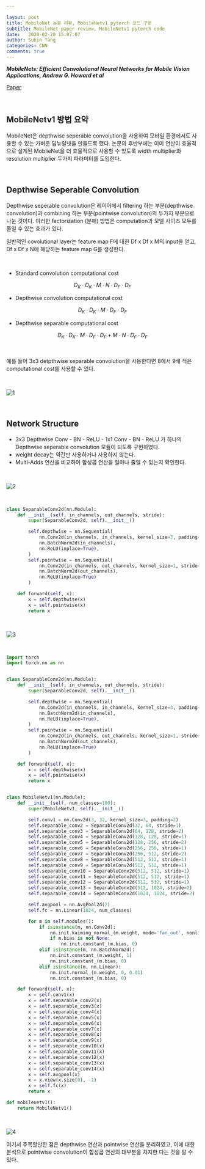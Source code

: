 ```yaml
---

layout: post
title: MobileNet 논문 리뷰, MobileNetv1 pytorch 코드 구현
subtitle: MobileNet paper review, MobileNetv1 pytorch code
date:   2020-02-20 15:07:07
author: Subin Yang
categories: CNN
comments: true
---
```


<strong><em>MobileNets: Efficient Convolutional Neural Networks for Mobile Vision Applications, Andrew G. Howard et al</em></strong>

[Paper](https://arxiv.org/abs/1704.04861)

<br>

<h2>MobileNetv1 방법 요약</h2>

MobileNet은 depthwise seperable convolution을 사용하여 모바일 환경에서도 사용할 수 있는 가벼운 딥뉴럴넷을 만들도록 했다. 논문의 후반부에는 이미 연산이 효율적으로 설게된 MoblieNet을 더 효율적으로 사용할 수 있도록 width multiplier와 resolution multiplier 두가지 파라미터를 도입한다.

<br>

<h2>Depthwise Seperable Convolution</h2>

Depthwise seperable convolution은 레이어에서 filtering 하는 부분(depthwise convolution)과 combining 하는 부분(pointwise convolution)의 두가지 부분으로 나눈 것이다. 이러한 factorization (분해) 방법은 computation과 모델 사이즈 모두를 줄일 수 있는 효과가 있다.

일반적인 covolutional layer는 feature map F에 대한 Df x Df x M의 input을 얻고, Df x Df x N에 해당하는 feature map G를 생성한다.

<br>

- Standard convolution computational cost

$$
D_K \cdot D_K \cdot M \cdot N \cdot D_F \cdot D_F
$$

- Depthwise convolution computational cost

$$
D_K \cdot D_K \cdot M \cdot D_F \cdot D_F
$$

- Depthwise separable computational cost

$$
D_K \cdot D_K \cdot M \cdot D_F \cdot D_F  +  M \cdot N \cdot D_F \cdot D_F
$$

<br>

예를 들어 3x3 detpthwise separable convolution을 사용한다면 8에서 9배 적은 computational cost를 사용할 수 있다.

<br>

![1](https://user-images.githubusercontent.com/37301677/74913879-d77b3600-5404-11ea-9918-28669e550a92.png)



<br>

<h2>Network Structure</h2>

- 3x3 Depthwise Conv - BN - ReLU - 1x1 Conv - BN - ReLU 가 하나의 Depthwise seperable convolution 모듈이 되도록 구현하였다.
- weight decay는 약간만 사용하거나 사용하지 않는다.
- Multi-Adds 연산을 비교하여 합성곱 연산을 얼마나 줄일 수 있는지 확인한다.

<br>

![2](https://user-images.githubusercontent.com/37301677/74913880-d8ac6300-5404-11ea-9ef0-c918f8c8992b.png)

<br>

```python
class SeparableConv2d(nn.Module):
    def __init__(self, in_channels, out_channels, stride):
        super(SeparableConv2d, self).__init__()

        self.depthwise = nn.Sequential(
            nn.Conv2d(in_channels, in_channels, kernel_size=3, padding=1, stride=stride),
            nn.BatchNorm2d(in_channels),
            nn.ReLU(inplace=True),
        )
        self.pointwise = nn.Sequential(
            nn.Conv2d(in_channels, out_channels, kernel_size=1, stride=1),
            nn.BatchNorm2d(out_channels),
            nn.ReLU(inplace=True)
        )

    def forward(self, x):
        x = self.depthwise(x)
        x = self.pointwise(x)
        return x
```

<br>

![3](https://user-images.githubusercontent.com/37301677/74913881-d944f980-5404-11ea-90c8-17017f7e97a5.png)

<br>

```python
import torch
import torch.nn as nn


class SeparableConv2d(nn.Module):
    def __init__(self, in_channels, out_channels, stride):
        super(SeparableConv2d, self).__init__()

        self.depthwise = nn.Sequential(
            nn.Conv2d(in_channels, in_channels, kernel_size=3, padding=1, stride=stride),
            nn.BatchNorm2d(in_channels),
            nn.ReLU(inplace=True),
        )
        self.pointwise = nn.Sequential(
            nn.Conv2d(in_channels, out_channels, kernel_size=1, stride=1),
            nn.BatchNorm2d(out_channels),
            nn.ReLU(inplace=True)
        )

    def forward(self, x):
        x = self.depthwise(x)
        x = self.pointwise(x)
        return x


class MobileNetv1(nn.Module):
    def __init__(self, num_classes=100):
        super(MobileNetv1, self).__init__()

        self.conv1 = nn.Conv2d(3, 32, kernel_size=3, padding=2)
        self.separable_conv2 = SeparableConv2d(32, 64, stride=1)
        self.separable_conv3 = SeparableConv2d(64, 128, stride=2)
        self.separable_conv4 = SeparableConv2d(128, 128, stride=1)
        self.separable_conv5 = SeparableConv2d(128, 256, stride=2)
        self.separable_conv6 = SeparableConv2d(256, 256, stride=1)
        self.separable_conv7 = SeparableConv2d(256, 512, stride=2)
        self.separable_conv8 = SeparableConv2d(512, 512, stride=1)
        self.separable_conv9 = SeparableConv2d(512, 512, stride=1)
        self.separable_conv10 = SeparableConv2d(512, 512, stride=1)
        self.separable_conv11 = SeparableConv2d(512, 512, stride=1)
        self.separable_conv12 = SeparableConv2d(512, 512, stride=1)
        self.separable_conv13 = SeparableConv2d(512, 1024, stride=2)
        self.separable_conv14 = SeparableConv2d(1024, 1024, stride=2)

        self.avgpool = nn.AvgPool2d(2)
        self.fc = nn.Linear(1024, num_classes)

        for m in self.modules():
            if isinstance(m, nn.Conv2d):
                nn.init.kaiming_normal_(m.weight, mode='fan_out', nonlinearity='relu')
                if m.bias is not None:
                    nn.init.constant_(m.bias, 0)
            elif isinstance(m, nn.BatchNorm2d):
                nn.init.constant_(m.weight, 1)
                nn.init.constant_(m.bias, 0)
            elif isinstance(m, nn.Linear):
                nn.init.normal_(m.weight, 0, 0.01)
                nn.init.constant_(m.bias, 0)

    def forward(self, x):
        x = self.conv1(x)
        x = self.separable_conv2(x)
        x = self.separable_conv3(x)
        x = self.separable_conv4(x)
        x = self.separable_conv5(x)
        x = self.separable_conv6(x)
        x = self.separable_conv7(x)
        x = self.separable_conv8(x)
        x = self.separable_conv9(x)
        x = self.separable_conv10(x)
        x = self.separable_conv11(x)
        x = self.separable_conv12(x)
        x = self.separable_conv13(x)
        x = self.separable_conv14(x)
        x = self.avgpool(x)
        x = x.view(x.size(0), -1)
        x = self.fc(x)
        return x

def mobilenetv1():
    return MobileNetv1()

```



<br>

![4](https://user-images.githubusercontent.com/37301677/74913882-d9dd9000-5404-11ea-8075-cf6628bce075.png)

여기서 주목할만한 점은 depthwise 연산과 pointwise 연산을 분리하였고, 이에 대한 분석으로 pointwise convolution이 합성곱 연산의 대부분을 차지한 다는 것을 알 수 있다.

<br>
